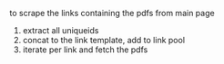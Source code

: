 to scrape the links containing the pdfs from main page
1. extract all uniqueids
2. concat to the link template, add to link pool
3. iterate per link and fetch the pdfs
